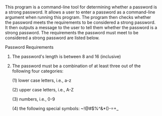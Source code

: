 This program is a command-line tool for determining whether a password is a strong password. It allows a user to enter a password as a command-line argument when running this program. The program then checks whether the password meets the requirements to be considered a strong password. It then outputs a message to the user to tell them whether the password is a strong password. The requirements the password must meet to be considered a strong password are listed below.

Password Requirements
1) The password's length is between 8 and 16 (inclusive)

2) The password must be a combination of at least three out of the following four categories:

    (1) lower case letters, i.e., a-z

    (2) upper case letters, i.e., A-Z

    (3) numbers, i.e., 0-9

    (4) the following special symbols: ~!@#$%^&*()-=+_